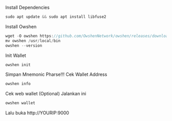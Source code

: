 Install Dependencies
```rust
sudo apt update && sudo apt install libfuse2
```
Install Owshen
```rust
wget -O owshen https://github.com/OwshenNetwork/owshen/releases/download/v0.1.0/Owshen_v0.1.0_x86_64.AppImage; chmod +x owshen
mv owshen /usr/local/bin 
owshen --version
```

Init Wallet
```rust
owshen init
```

Simpan Mnemonic Pharse!!!
Cek Wallet Address
```rust
owshen info
```

Cek web wallet (Optional)
Jalankan ini
```rust
owshen wallet
```

Lalu buka http://YOURIP:9000
